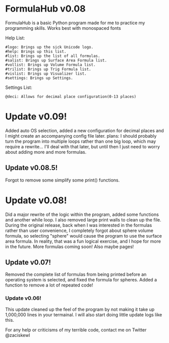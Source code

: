 # FormulaHub v0.08
FormulaHub is a basic Python program made for me to practice my programming skills. Works best with monospaced fonts

Help List:

	#logo: Brings up the sick Unicode logo.
	#help: Brings up this list.
	#list: Brings up the list of all formulas.
	#salist: Brings up Surface Area Formula list.
	#vollist: Brings up Volume Formula list.
	#trilist: Brings up Trig Formula list.
	#vislist: Brings up Visualizer list.
	#settings: Brings up Settings.

Settings List:

	@deci: Allows for decimal place configuration(0-13 places)

<h1>Update v0.09!</h1>
	Added auto OS selection, added a new configuration for decimal places and I might create an accompanying config file later.
	plans: I should probably turn the program into multiple loops rather than one big loop, which may require a rewrite... I'll deal with that later, but until then I just need to worry about adding more and more formulas.

<h2>Update v0.08.5!</h2>
	Forgot to remove some simplify some print() functions.

<h1>Update v0.08!</h1>
	Did a major rewrite of the logic within the program, added some functions and another while loop. I also removed large print walls to clean up the file. During the original release, back when I was interested in the formulas rather than user convenience, I completely forgot about sphere volume formula, so selecting "sphere" would cause the program to use the surface area formula. In reality, that was a fun logical exercise, and I hope for more in the future. More formulas coming soon! Also maybe pages!

<h2>Update v0.07!</h2>
	Removed the complete list of formulas from being printed before an operating system is selected, and fixed the formula for spheres. Added a function to remove a lot of repeated code!
	
<h3>Update v0.06!</h3>
	This update cleaned up the feel of the program by not making it take up 1,000,000 lines in your termainal. I will also start doing little update logs like this.

For any help or criticisms of my terrible code, contact me on Twitter @zaciskewl
